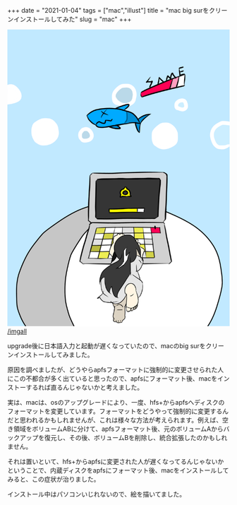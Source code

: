 +++
date = "2021-01-04"
tags = ["mac","illust"]
title = "mac big surをクリーンインストールしてみた"
slug = "mac"
+++

![](/img/yui_61.png)
[/imgall](/imgall)

upgrade後に日本語入力と起動が遅くなっていたので、macのbig surをクリーンインストールしてみました。

原因を調べましたが、どうやらapfsフォーマットに強制的に変更させられた人にこの不都合が多く出ていると思ったので、apfsにフォーマット後、macをインストーするれば直るんじゃないかと考えました。

実は、macは、osのアップグレードにより、一度、hfs+からapfsへディスクのフォーマットを変更しています。フォーマットをどうやって強制的に変更するんだと思われるかもしれませんが、これは様々な方法が考えられます。例えば、空き領域をボリュームABに分けて、apfsフォーマット後、元のボリュームAからバックアップを復元し、その後、ボリュームBを削除し、統合拡張したのかもしれません。

それは置いといて、hfs+からapfsに変更された人が遅くなってるんじゃないかということで、内蔵ディスクをapfsにフォーマット後、macをインストールしてみると、この症状が治りました。

インストール中はパソコンいじれないので、絵を描いてました。
